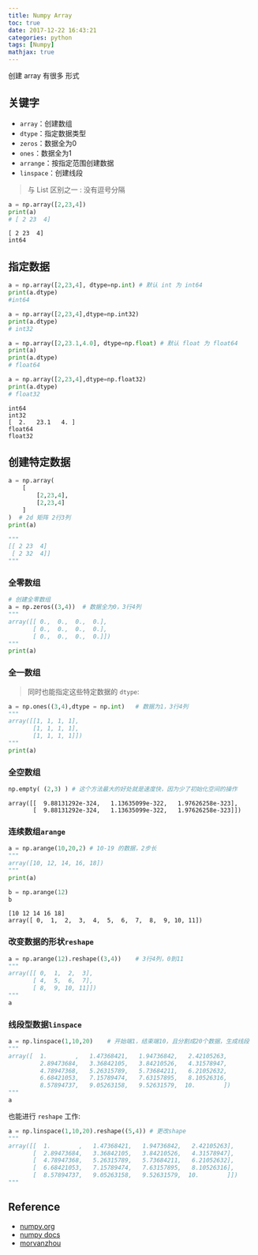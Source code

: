 ```yaml
---
title: Numpy Array 
toc: true
date: 2017-12-22 16:43:21
categories: python
tags: [Numpy]   
mathjax: true
---
```


创建 array 有很多 形式

<!-- more -->

## 关键字

- `array`：创建数组
- `dtype`：指定数据类型
- `zeros`：数据全为0
- `ones`：数据全为1
- `arrange`：按指定范围创建数据
- `linspace`：创建线段

> 与 List 区别之一 : 没有逗号分隔


```python
a = np.array([2,23,4])
print(a)
# [ 2 23  4]
```

    [ 2 23  4]
    int64


## 指定数据


```python
a = np.array([2,23,4], dtype=np.int) # 默认 int 为 int64
print(a.dtype) 
#int64

a = np.array([2,23,4],dtype=np.int32)
print(a.dtype)
# int32

a = np.array([2,23.1,4.0], dtype=np.float) # 默认 float 为 float64
print(a)
print(a.dtype)
# float64

a = np.array([2,23,4],dtype=np.float32)
print(a.dtype)
# float32
```

    int64
    int32
    [  2.   23.1   4. ]
    float64
    float32


## 创建特定数据


```python
a = np.array(
    [
        [2,23,4],
        [2,23,4]
    ]
)  # 2d 矩阵 2行3列
print(a)

"""
[[ 2 23  4]
 [ 2 32  4]]
"""
```

### 全零数组


```python
# 创建全零数组
a = np.zeros((3,4))  # 数据全为0，3行4列
"""
array([[ 0.,  0.,  0.,  0.],
       [ 0.,  0.,  0.,  0.],
       [ 0.,  0.,  0.,  0.]])
"""
print(a)
```

### 全一数组

> 同时也能指定这些特定数据的 `dtype`:


```python
a = np.ones((3,4),dtype = np.int)   # 数据为1，3行4列
"""
array([[1, 1, 1, 1],
       [1, 1, 1, 1],
       [1, 1, 1, 1]])
"""
print(a)
```

### 全空数组


```python
np.empty( (2,3) ) # 这个方法最大的好处就是速度快，因为少了初始化空间的操作
```

    array([[  9.88131292e-324,   1.13635099e-322,   1.97626258e-323],
           [  9.88131292e-324,   1.13635099e-322,   1.97626258e-323]])

### 连续数组`arange`


```python
a = np.arange(10,20,2) # 10-19 的数据，2步长
"""
array([10, 12, 14, 16, 18])
"""
print(a)

b = np.arange(12)
b
```

    [10 12 14 16 18]
    array([ 0,  1,  2,  3,  4,  5,  6,  7,  8,  9, 10, 11])

### 改变数据的形状`reshape`


```python
a = np.arange(12).reshape((3,4))    # 3行4列，0到11
"""
array([[ 0,  1,  2,  3],
       [ 4,  5,  6,  7],
       [ 8,  9, 10, 11]])
"""
a
```

### 线段型数据`linspace`


```python
a = np.linspace(1,10,20)    # 开始端1，结束端10，且分割成20个数据，生成线段
"""
array([  1.        ,   1.47368421,   1.94736842,   2.42105263,
         2.89473684,   3.36842105,   3.84210526,   4.31578947,
         4.78947368,   5.26315789,   5.73684211,   6.21052632,
         6.68421053,   7.15789474,   7.63157895,   8.10526316,
         8.57894737,   9.05263158,   9.52631579,  10.        ])
"""
a
```

也能进行 `reshape` 工作:


```python
a = np.linspace(1,10,20).reshape((5,4)) # 更改shape
"""
array([[  1.        ,   1.47368421,   1.94736842,   2.42105263],
       [  2.89473684,   3.36842105,   3.84210526,   4.31578947],
       [  4.78947368,   5.26315789,   5.73684211,   6.21052632],
       [  6.68421053,   7.15789474,   7.63157895,   8.10526316],
       [  8.57894737,   9.05263158,   9.52631579,  10.        ]])
"""
```

## Reference

- [numpy.org][1]
- [numpy docs][2]
- [morvanzhou][3]

[1]: http://www.numpy.org/
[2]: https://docs.scipy.org/doc/numpy-dev/user/quickstart.html
[3]: https://morvanzhou.github.io/tutorials/data-manipulation/np-pd/2-2-np-array/